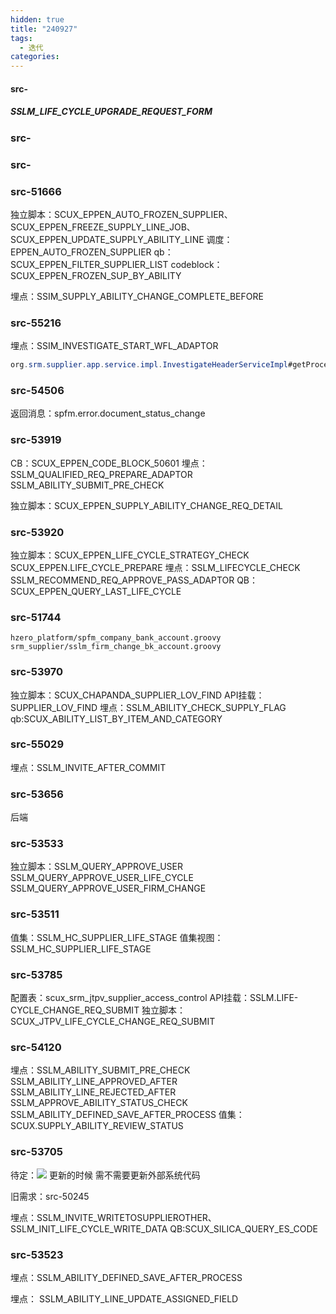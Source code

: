 ```yaml
---
hidden: true
title: "240927"
tags:
  - 迭代
categories:
---
```


####  src-

##### SSLM_LIFE_CYCLE_UPGRADE_REQUEST_FORM


### src-

### src-

### src-51666

独立脚本：SCUX_EPPEN_AUTO_FROZEN_SUPPLIER、SCUX_EPPEN_FREEZE_SUPPLY_LINE_JOB、SCUX_EPPEN_UPDATE_SUPPLY_ABILITY_LINE
调度：EPPEN_AUTO_FROZEN_SUPPLIER
qb：SCUX_EPPEN_FILTER_SUPPLIER_LIST
codeblock：SCUX_EPPEN_FROZEN_SUP_BY_ABILITY

埋点：SSIM_SUPPLY_ABILITY_CHANGE_COMPLETE_BEFORE

### src-55216

埋点：SSIM_INVESTIGATE_START_WFL_ADAPTOR
```java
org.srm.supplier.app.service.impl.InvestigateHeaderServiceImpl#getProcessStartDTO
```

### src-54506

返回消息：spfm.error.document_status_change

### src-53919

CB：SCUX_EPPEN_CODE_BLOCK_50601
埋点：SSLM_QUALIFIED_REQ_PREPARE_ADAPTOR
SSLM_ABILITY_SUBMIT_PRE_CHECK

独立脚本：SCUX_EPPEN_SUPPLY_ABILITY_CHANGE_REQ_DETAIL
### src-53920

独立脚本：SCUX_EPPEN_LIFE_CYCLE_STRATEGY_CHECK
SCUX_EPPEN.LIFE_CYCLE_PREPARE 
埋点：SSLM_LIFECYCLE_CHECK
SSLM_RECOMMEND_REQ_APPROVE_PASS_ADAPTOR
QB：SCUX_EPPEN_QUERY_LAST_LIFE_CYCLE

### src-51744

```
hzero_platform/spfm_company_bank_account.groovy
srm_supplier/sslm_firm_change_bk_account.groovy

```

### src-53970

独立脚本：SCUX_CHAPANDA_SUPPLIER_LOV_FIND
API挂载：SUPPLIER_LOV_FIND
埋点：SSLM_ABILITY_CHECK_SUPPLY_FLAG
qb:SCUX_ABILITY_LIST_BY_ITEM_AND_CATEGORY

### src-55029

埋点：SSLM_INVITE_AFTER_COMMIT

### src-53656

后端

### src-53533

独立脚本：SSLM_QUERY_APPROVE_USER
SSLM_QUERY_APPROVE_USER_LIFE_CYCLE
SSLM_QUERY_APPROVE_USER_FIRM_CHANGE

### src-53511
值集：SSLM_HC_SUPPLIER_LIFE_STAGE
值集视图：SSLM_HC_SUPPLIER_LIFE_STAGE

### src-53785

配置表：scux_srm_jtpv_supplier_access_control
API挂载：SSLM.LIFE-CYCLE_CHANGE_REQ_SUBMIT
独立脚本：SCUX_JTPV_LIFE_CYCLE_CHANGE_REQ_SUBMIT

### src-54120

埋点：SSLM_ABILITY_SUBMIT_PRE_CHECK
SSLM_ABILITY_LINE_APPROVED_AFTER
SSLM_ABILITY_LINE_REJECTED_AFTER
SSLM_APPROVE_ABILITY_STATUS_CHECK
SSLM_ABILITY_DEFINED_SAVE_AFTER_PROCESS
值集：SCUX.SUPPLY_ABILITY_REVIEW_STATUS



### src-53705

待定：![](https://s3.bmp.ovh/imgs/2024/08/30/93ca046886737241.png)
更新的时候  需不需要更新外部系统代码

旧需求：src-50245

埋点：SSLM_INVITE_WRITETOSUPPLIEROTHER、SSLM_INIT_LIFE_CYCLE_WRITE_DATA
QB:SCUX_SILICA_QUERY_ES_CODE

### src-53523

埋点：SSLM_ABILITY_DEFINED_SAVE_AFTER_PROCESS


埋点： SSLM_ABILITY_LINE_UPDATE_ASSIGNED_FIELD  
